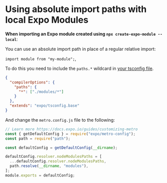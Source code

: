 # Using absolute import paths with local Expo Modules

**When importing an Expo module created using `npx create-expo-module --local`**:

You can use an absolute import path in place of a regular relative import:

`import module from "my-module";`,


To do this you need to include the `paths.*` wildcard in [your tsconfig file](https://www.typescriptlang.org/tsconfig#paths).
>
```tsconfig.json
{
  "compilerOptions": {
    "paths": {
      "*": ["./modules/*"]
    }
  },
  "extends": "expo/tsconfig.base"
}
```

And change the `metro.config.js` file to the following:

```metro.config.js
// Learn more https://docs.expo.io/guides/customizing-metro
const { getDefaultConfig } = require("expo/metro-config");
const path = require("path");

const defaultConfig = getDefaultConfig(__dirname);

defaultConfig.resolver.nodeModulesPaths = [
  ...defaultConfig.resolver.nodeModulesPaths,
  path.resolve(__dirname, "modules"),
];
module.exports = defaultConfig;

```
